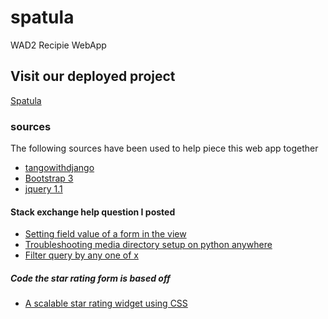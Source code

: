 # spatula
WAD2 Recipie WebApp

## Visit our deployed project
[Spatula](https://nathanwelsh8.pythonanywhere.com)

### sources
The following sources have been used to help piece this web app together
- [tangowithdjango](https://www.tangowithdjango.com/book17/)
- [Bootstrap 3](https://getbootstrap.com/docs/3.3/getting-started/#download)
- [jquery 1.1](https://jquery.com/download/)
#### Stack exchange help question I posted
- [Setting field value of a form in the view](https://stackoverflow.com/questions/60635957/setting-the-field-value-of-a-form-in-view-py)
- [Troubleshooting media directory setup on python anywhere](https://stackoverflow.com/questions/60875133/trouble-with-media-directory-files-on-pythonanywhere)
- [Filter query by any one of x](https://stackoverflow.com/questions/60723427/is-there-a-way-i-can-filter-by-any-one-of-x-in-a-django-query)
##### Code the star rating form is based off
- [A scalable star rating widget using CSS](http://code.iamkate.com/html-and-css/star-rating-widget/)

